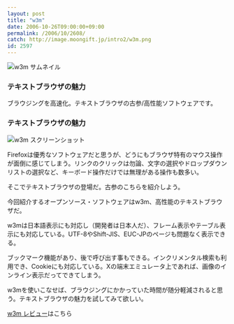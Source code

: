 ```yaml
---
layout: post
title: "w3m"
date: 2006-10-26T09:00:00+09:00
permalink: /2006/10/2608/
catch: http://image.moongift.jp/intro2/w3m.png
id: 2597
---
```

 ![w3m サムネイル](http://image.moongift.jp/intro2/w3m.t.png "w3m サムネイル")
  

### テキストブラウザの魅力
  
ブラウジングを高速化。テキストブラウザの古参/高性能ソフトウェアです。  
<!--more-->  

### テキストブラウザの魅力
  

![w3m スクリーンショット](http://image.moongift.jp/intro2/w3m.png "w3m スクリーンショット")

  

Firefoxは優秀なソフトウェアだと思うが、どうにもブラウザ特有のマウス操作が面倒に感じてしまう。リンクのクリックは勿論、文字の選択やドロップダウンリストの選択など、キーボード操作だけでは無理がある操作も数多い。

  

そこでテキストブラウザの登場だ。古参のこちらを紹介しよう。

  

今回紹介するオープンソース・ソフトウェアはw3m、高性能のテキストブラウザだ。

  

w3mは日本語表示にも対応し（開発者は日本人だ）、フレーム表示やテーブル表示にも対応している。UTF-8やShift-JIS、EUC-JPのページも問題なく表示できる。

  

ブックマーク機能があり、後で呼び出す事もできる。インクリメンタル検索も利用でき、Cookieにも対応している。Xの端末エミュレータ上であれば、画像のインライン表示だってできてしまう。

  

w3mを使いこなせば、ブラウジングにかかっていた時間が随分軽減されると思う。テキストブラウザの魅力を試してみて欲しい。

  

[w3m レビュー](http://oss.moongift.jp/review/i-2609.html)はこちら


